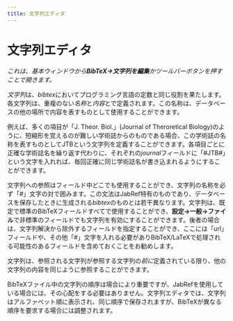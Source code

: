 ```yaml
---
title: 文字列エディタ
---
```


# 文字列エディタ

*これは、基本ウィンドウから**BibTeX→文字列を編集**かツールバーボタンを押すことで開きます。*

*文字列*は、*bibtex*においてプログラミング言語の定数と同じ役割を果たします。各文字列は、重複のない*名称*と*内容*とで定義されます。この名称は、データベースの他の場所で内容を表すものとして使用することができます。

例えば、多くの項目が「J. Theor. Biol.」(Journal of Theroretical Biology)のように、短縮形を覚えるのが難しい学術誌からのものである場合、この学術誌の名称を表すものとしてJTBという文字列を定義することができます。各項目ごとに正確な学術誌名を繰り返す代わりに、それぞれの*journal*フィールドに「\#JTB\#」という文字を入れれば、毎回正確に同じ学術誌名が書き込まれるようにすることができます。

文字列への参照はフィールド中どこでも使用することができ、文字列の名称を必ず「\#」文字の対で囲みます。この文法はJabRef特有のものであり、データベースを保存したときに生成される*bibtex*のものとは若干異なります。文字列は、既定で標準のBibTeXフィールドすべてで使用することができ、**設定→一般→ファイル**で非標準のフィールドでも文字列を有効にすることができます。後者の場合は、文字列解決から除外するフィールドを指定することができ、ここには「url」フィールドや、その他「\#」文字を入れる必要がありBibTeX/LaTeXで処理される可能性のあるフィールドを含めておくことをお勧めします。

文字列は、参照される文字列が参照する文字列の*前に*定義されている限り、他の文字列の内容を同じように参照することができます。

BibTeXファイル中の文字列の順序は場合により重要ですが、JabRefを使用している場合には、その心配をする必要はありません。文字列エディタでは、文字列はアルファベット順に表示され、同じ順序で保存されますが、BibTeXが異なる順序を要求する場合には調整されます。
